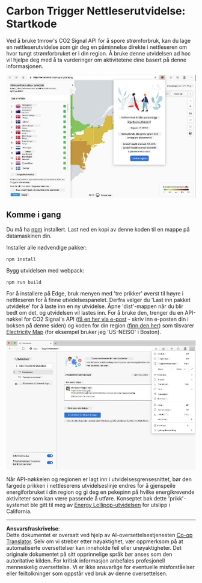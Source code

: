 <!--
CO_OP_TRANSLATOR_METADATA:
{
  "original_hash": "26fd39046d264ba185dcb086d3a8cf3e",
  "translation_date": "2025-08-26T22:37:47+00:00",
  "source_file": "5-browser-extension/start/README.md",
  "language_code": "no"
}
-->
# Carbon Trigger Nettleserutvidelse: Startkode

Ved å bruke tmrow's CO2 Signal API for å spore strømforbruk, kan du lage en nettleserutvidelse som gir deg en påminnelse direkte i nettleseren om hvor tungt strømforbruket er i din region. Å bruke denne utvidelsen ad hoc vil hjelpe deg med å ta vurderinger om aktivitetene dine basert på denne informasjonen.

![utvidelsesskjermbilde](../../../../translated_images/extension-screenshot.0e7f5bfa110e92e3875e1bc9405edd45a3d2e02963e48900adb91926a62a5807.no.png)

## Komme i gang

Du må ha [npm](https://npmjs.com) installert. Last ned en kopi av denne koden til en mappe på datamaskinen din.

Installer alle nødvendige pakker:

```
npm install
```

Bygg utvidelsen med webpack:

```
npm run build
```

For å installere på Edge, bruk menyen med 'tre prikker' øverst til høyre i nettleseren for å finne utvidelsespanelet. Derfra velger du 'Last inn pakket utvidelse' for å laste inn en ny utvidelse. Åpne 'dist'-mappen når du blir bedt om det, og utvidelsen vil lastes inn. For å bruke den, trenger du en API-nøkkel for CO2 Signal's API ([få en her via e-post](https://www.co2signal.com/) - skriv inn e-posten din i boksen på denne siden) og koden for din region ([finn den her](http://api.electricitymap.org/v3/zones)) som tilsvarer [Electricity Map](https://www.electricitymap.org/map) (for eksempel bruker jeg 'US-NEISO' i Boston).

![installering](../../../../translated_images/install-on-edge.78634f02842c48283726c531998679a6f03a45556b2ee99d8ff231fe41446324.no.png)

Når API-nøkkelen og regionen er lagt inn i utvidelsesgrensesnittet, bør den fargede prikken i nettleserens utvidelseslinje endres for å gjenspeile energiforbruket i din region og gi deg en pekepinn på hvilke energikrevende aktiviteter som kan være passende å utføre. Konseptet bak dette 'prikk'-systemet ble gitt til meg av [Energy Lollipop-utvidelsen](https://energylollipop.com/) for utslipp i California.

---

**Ansvarsfraskrivelse**:  
Dette dokumentet er oversatt ved hjelp av AI-oversettelsestjenesten [Co-op Translator](https://github.com/Azure/co-op-translator). Selv om vi streber etter nøyaktighet, vær oppmerksom på at automatiserte oversettelser kan inneholde feil eller unøyaktigheter. Det originale dokumentet på sitt opprinnelige språk bør anses som den autoritative kilden. For kritisk informasjon anbefales profesjonell menneskelig oversettelse. Vi er ikke ansvarlige for eventuelle misforståelser eller feiltolkninger som oppstår ved bruk av denne oversettelsen.